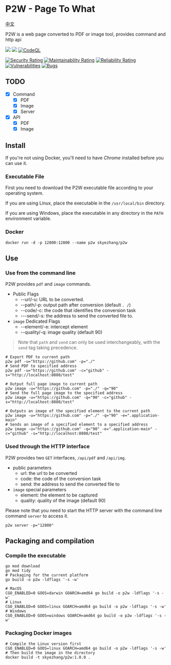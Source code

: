 # P2W - Page To What

[中文](README_zh.md)

P2W is a web page converted to PDF or image tool, provides command and http api

[![](https://img.shields.io/badge/Go-1.20+-%2300ADD8?style=flat&logo=go)](go.work)
[![](https://img.shields.io/badge/P2W-1.0.0-green)](control)
[![CodeQL](https://github.com/skye-z/p2w/workflows/CodeQL/badge.svg)](https://github.com/skye-z/p2w/security/code-scanning)

[![Security Rating](https://sonarcloud.io/api/project_badges/measure?project=skye-z_p2w&metric=security_rating)](https://sonarcloud.io/summary/new_code?id=skye-z_p2w)
[![Maintainability Rating](https://sonarcloud.io/api/project_badges/measure?project=skye-z_p2w&metric=sqale_rating)](https://sonarcloud.io/summary/new_code?id=skye-z_p2w)
[![Reliability Rating](https://sonarcloud.io/api/project_badges/measure?project=skye-z_p2w&metric=reliability_rating)](https://sonarcloud.io/summary/new_code?id=skye-z_p2w)
[![Vulnerabilities](https://sonarcloud.io/api/project_badges/measure?project=skye-z_p2w&metric=vulnerabilities)](https://sonarcloud.io/summary/new_code?id=skye-z_p2w)
[![Bugs](https://sonarcloud.io/api/project_badges/measure?project=skye-z_p2w&metric=bugs)](https://sonarcloud.io/summary/new_code?id=skye-z_p2w)

## TODO

* [x] Command
    * [x] PDF
    * [x] Image
    * [x] Server
* [x] API
    * [x] PDF
    * [x] Image

## Install

If you're not using Docker, you'll need to have *Chrome* installed before you can use it.

### Executable File

First you need to download the P2W executable file according to your operating system.

If you are using Linux, place the executable in the `/usr/local/bin` directory.

If you are using Windows, place the executable in any directory in the `PATH` environment variable.

### Docker

```shell
docker run -d -p 12800:12800 --name p2w skyezhang/p2w
```

## Use

### Use from the command line

P2W provides `pdf` and `image` commands.

* Public Flags
    * --url/-u: URL to be converted.
    * --path/-p: output path after conversion (default `. /`)
    * --code/-c: the code that identifies the conversion task
    * ---send/-s: the address to send the converted file to.
* `image` Dedicated Flags
    * --element/-e: intercept element
    * --quality/-q: image quality (default 90)

> Note that `path` and `send` can only be used interchangeably, with the `send` tag taking precedence.

```shell
# Export PDF to current path
p2w pdf -u="https://github.com" -p="./"
# Send PDF to specified address
p2w pdf -u="https://github.com" -c="github" -s="http://localhost:8080/test"

# Output full page image to current path
p2w image -u="https://github.com" -p="./" -q="90"
# Send the full page image to the specified address
p2w image -u="https://github.com" -q="90" -c="github" -s="http://localhost:8080/test"

# Outputs an image of the specified element to the current path
p2w image -u="https://github.com" -p="./" -q="90" -e=".application-main"
# Sends an image of a specified element to a specified address
p2w image -u="https://github.com" -q="90" -e=".application-main" -c="github" -s="http://localhost:8080/test"
```

### Used through the HTTP interface

P2W provides two `GET` interfaces, `/api/pdf` and `/api/img`.

* public parameters
    * url: the url to be converted
    * code: the code of the conversion task
    * send: the address to send the converted file to
* `image` special parameters
    * element: the element to be captured
    * quality: quality of the image (default 90)

Please note that you need to start the HTTP server with the command line command `server` to access it.

``` shell
p2w server -p="12800"
```

## Packaging and compilation

### Compile the executable

```shell
go mod download
go mod tidy
# Packaging for the current platform
go build -o p2w -ldflags '-s -w'

# MacOS
CGO_ENABLED=0 GOOS=darwin GOARCH=amd64 go build -o p2w -ldflags '-s -w'
# Linux
CGO_ENABLED=0 GOOS=linux GOARCH=amd64 go build -o p2w -ldflags '-s -w'
# Windows
CGO_ENABLED=0 GOOS=windows GOARCH=amd64 go build -o p2w -ldflags '-s -w'
```

### Packaging Docker images

```shell
# Compile the Linux version first
CGO_ENABLED=0 GOOS=linux GOARCH=amd64 go build -o p2w -ldflags '-s -w'
# Then build the image in the directory
docker build -t skyezhang/p2w:1.0.0 .
```
